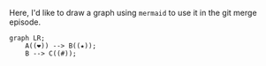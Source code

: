 Here, I'd like to draw a graph using `mermaid` to use it in the git merge episode.



```mermaid
graph LR;
    A((❤)) --> B((★));
    B --> C((#));
```

